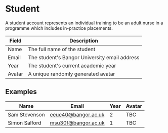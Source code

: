 # Student

A student account represents an individual training to be an adult nurse in a programme which includes in-practice placements.

| Field | Description |
| ----- | ----------- |
| Name | The full name of the student |
| Email | The student's Bangor University email address |
| Year | The student's current academic year |
| Avatar | A unique randomly generated avatar |

## Examples

| Name | Email | Year | Avatar |
| ---- | ----- | ---- | ------ |
| Sam Stevenson | eeue40@bangor.ac.uk | 2 | TBC |
| Simon Salford| msu30f@bangor.ac.uk | 1 | TBC |

